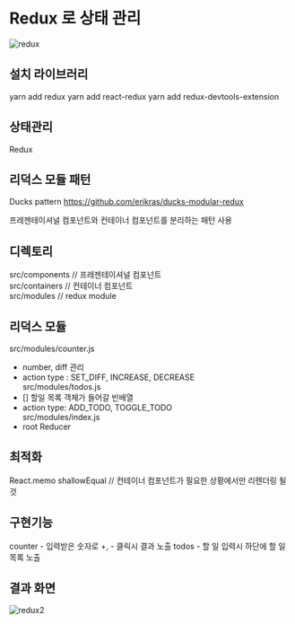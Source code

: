# Redux 로 상태 관리

![redux](https://user-images.githubusercontent.com/42309919/98617823-2fffb400-2343-11eb-9627-71ae83170af5.png)

## 설치 라이브러리

yarn add redux
yarn add react-redux
yarn add redux-devtools-extension

## 상태관리

Redux

## 리덕스 모듈 패턴

Ducks pattern
https://github.com/erikras/ducks-modular-redux

프레젠테이셔널 컴포넌트와 컨테이너 컴포넌트를 분리하는 패턴 사용

## 디렉토리

src/components // 프레젠테이셔널 컴포넌트      
src/containers // 컨테이너 컴포넌트              
src/modules // redux module               
                   
## 리덕스 모듈                   
src/modules/counter.js                   
- number, diff 관리                      
- action type : SET_DIFF, INCREASE, DECREASE                   
src/modules/todos.js                   
- [] 할일 목록 객체가 들어갈 빈배열                   
- action type: ADD_TODO, TOGGLE_TODO                    
src/modules/index.js                   
- root Reducer                     
                   
## 최적화

React.memo
shallowEqual // 컨테이너 컴포넌트가 필요한 상황에서만 리렌더링 될 것

## 구현기능

counter - 입력받은 숫자로 +, - 클릭시 결과 노출
todos - 할 일 입력시 하단에 할 일 목록 노출

## 결과 화면       
![redux2](https://user-images.githubusercontent.com/42309919/98781926-7c79eb00-243a-11eb-98fa-d50cc55609c4.PNG)       
               
